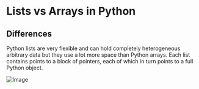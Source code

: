# Lists vs Arrays in Python
## Differences
Python lists are very flexible and can hold completely heterogeneous arbitrary data but they use a lot more space than Python arrays. Each list contains points to a block of pointers, each of which in turn points to a full Python object.

![Image](https://i.ibb.co/WzFrKfW/Screen-Shot-2020-08-29-at-2-58-50-PM.png)
















